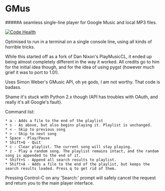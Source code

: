 GMus
====

#####A seamless single-line player for Google Music and local MP3 files.

[![Code Health](https://landscape.io/github/bedekelly/gmus/master/landscape.png)](https://landscape.io/github/bedekelly/gmus/master)

Optimised to run in a terminal on a single console line, using all kinds of horrible tricks.

While this started off as a fork of Dan Nixon's PlayMusicCL, it ended up being almost completely different in the way it worked. All credits go to him for the initial idea though, and for the idea of using pygst (however much grief it was to port to 1.0!).

Uses Simon Weber's GMusic API, oh ye gods, I am not worthy. That code is badass.

Shame it's stuck with Python 2.x though (API has troubles with OAuth, and really it's all Google's fault).

Command list:
	
	* a - Adds a file to the end of the playlist
	* s - As above, but also begins playing it. Playlist is unchanged.
	* < - Skip to previous song
	* > - Skip to next song
	* Space - Play/Pause
	* Shift+Q - Quit
	* c - Clear playlist. The current song will stay playing.
	* z - Play a random song. The playlist remains intact, and the random song is appended to the end of it.
	* Shift+S - Append all search results to playlist.
	* Shift+A - Adds a file to the end of the playlist, but keeps the search results loaded. Press q to get rid of them.

Pressing Control-C on any 'Search:' prompt will safely cancel the request and return you to the main player interface.

